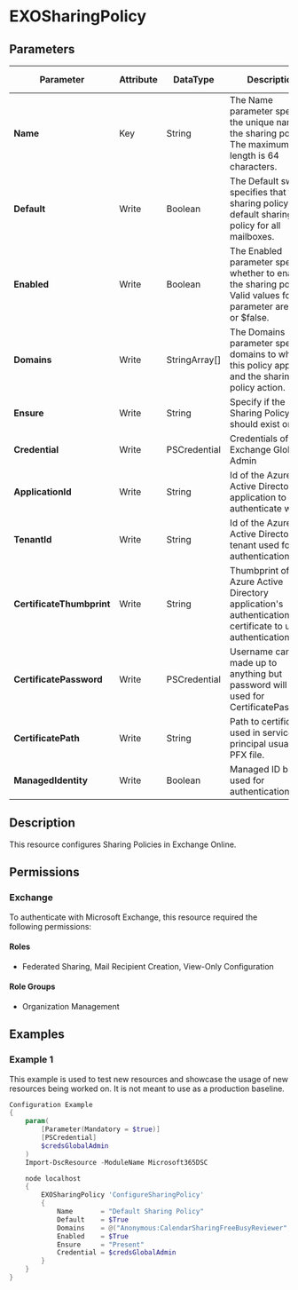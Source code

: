 ﻿# EXOSharingPolicy

## Parameters

| Parameter | Attribute | DataType | Description | Allowed Values |
| --- | --- | --- | --- | --- |
| **Name** | Key | String | The Name parameter specifies the unique name of the sharing policy. The maximum length is 64 characters. | |
| **Default** | Write | Boolean | The Default switch specifies that the sharing policy is the default sharing policy for all mailboxes. | |
| **Enabled** | Write | Boolean | The Enabled parameter specifies whether to enable the sharing policy. Valid values for this parameter are $true or $false. | |
| **Domains** | Write | StringArray[] | The Domains parameter specifies domains to which this policy applies and the sharing policy action. | |
| **Ensure** | Write | String | Specify if the Sharing Policy should exist or not. | `Present`, `Absent` |
| **Credential** | Write | PSCredential | Credentials of the Exchange Global Admin | |
| **ApplicationId** | Write | String | Id of the Azure Active Directory application to authenticate with. | |
| **TenantId** | Write | String | Id of the Azure Active Directory tenant used for authentication. | |
| **CertificateThumbprint** | Write | String | Thumbprint of the Azure Active Directory application's authentication certificate to use for authentication. | |
| **CertificatePassword** | Write | PSCredential | Username can be made up to anything but password will be used for CertificatePassword | |
| **CertificatePath** | Write | String | Path to certificate used in service principal usually a PFX file. | |
| **ManagedIdentity** | Write | Boolean | Managed ID being used for authentication. | |

## Description

This resource configures Sharing Policies in Exchange Online.

## Permissions

### Exchange

To authenticate with Microsoft Exchange, this resource required the following permissions:

#### Roles

- Federated Sharing, Mail Recipient Creation, View-Only Configuration

#### Role Groups

- Organization Management

## Examples

### Example 1

This example is used to test new resources and showcase the usage of new resources being worked on.
It is not meant to use as a production baseline.

```powershell
Configuration Example
{
    param(
        [Parameter(Mandatory = $true)]
        [PSCredential]
        $credsGlobalAdmin
    )
    Import-DscResource -ModuleName Microsoft365DSC

    node localhost
    {
        EXOSharingPolicy 'ConfigureSharingPolicy'
        {
            Name       = "Default Sharing Policy"
            Default    = $True
            Domains    = @("Anonymous:CalendarSharingFreeBusyReviewer", "*:CalendarSharingFreeBusySimple")
            Enabled    = $True
            Ensure     = "Present"
            Credential = $credsGlobalAdmin
        }
    }
}
```

